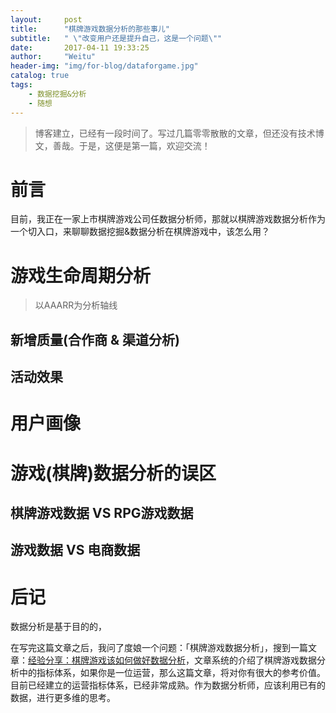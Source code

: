 ```yaml
---
layout:     post
title:      "棋牌游戏数据分析的那些事儿"
subtitle:   " \"改变用户还是提升自己，这是一个问题\""
date:       2017-04-11 19:33:25
author:     "Weitu"
header-img: "img/for-blog/dataforgame.jpg"
catalog: true
tags:
    - 数据挖掘&分析
    - 随想
---
```


> 博客建立，已经有一段时间了。写过几篇零零散散的文章，但还没有技术博文，善哉。于是，这便是第一篇，欢迎交流！

# 前言

目前，我正在一家上市棋牌游戏公司任数据分析师，那就以棋牌游戏数据分析作为一个切入口，来聊聊数据挖掘&数据分析在棋牌游戏中，该怎么用？

# 游戏生命周期分析

> 以AAARR为分析轴线

## 新增质量(合作商 & 渠道分析)

## 活动效果

# 用户画像

# 游戏(棋牌)数据分析的误区

## 棋牌游戏数据 VS RPG游戏数据

## 游戏数据 VS 电商数据

# 后记

数据分析是基于目的的，

在写完这篇文章之后，我问了度娘一个问题：「棋牌游戏数据分析」，搜到一篇文章：[经验分享：棋牌游戏该如何做好数据分析](http://www.gameres.com/690099.html)，文章系统的介绍了棋牌游戏数据分析中的指标体系，如果你是一位运营，那么这篇文章，将对你有很大的参考价值。目前已经建立的运营指标体系，已经非常成熟。作为数据分析师，应该利用已有的数据，进行更多维的思考。